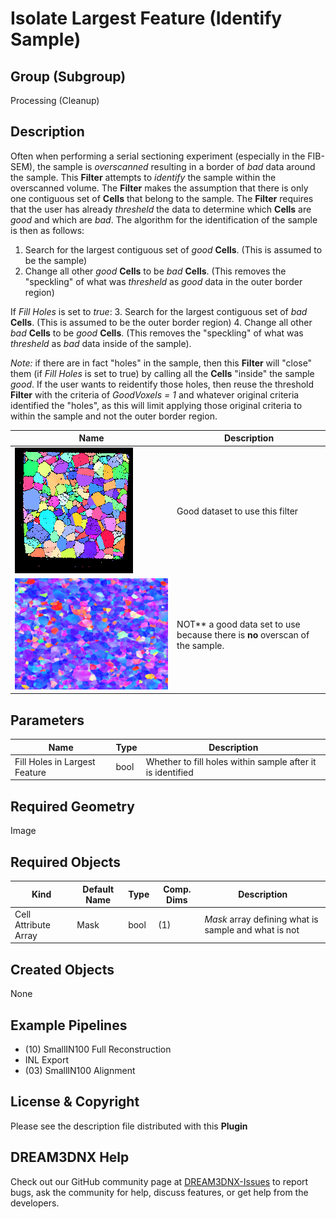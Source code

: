 # Isolate Largest Feature (Identify Sample)

## Group (Subgroup)

Processing (Cleanup)

## Description

Often when performing a serial sectioning experiment (especially in the FIB-SEM), the sample is *overscanned* resulting in a border of *bad* data around the sample.  This **Filter** attempts to *identify* the sample within the overscanned volume.  The **Filter** makes the assumption that there is only one contiguous set of **Cells** that belong to the sample. The **Filter** requires that the user has already *thresheld* the data to determine which **Cells** are *good* and which are *bad*.  The algorithm for the identification of the sample is then as follows:

1. Search for the largest contiguous set of *good* **Cells**. (This is assumed to be the sample)
2. Change all other *good* **Cells**  to be *bad* **Cells**.  (This removes the "speckling" of what was *thresheld* as *good* data in the outer border region)

If *Fill Holes* is set to *true*:
3. Search for the largest contiguous set of *bad* **Cells**. (This is assumed to be the outer border region)
4. Change all other *bad* **Cells**  to be *good* **Cells**.  (This removes the "speckling" of what was *thresheld* as *bad* data inside of the sample).

*Note:* if there are in fact "holes" in the sample, then this **Filter** will "close" them (if *Fill Holes* is set to true) by calling all the **Cells** "inside" the sample *good*.  If the user wants to reidentify those holes, then reuse the threshold **Filter** with the criteria of *GoodVoxels = 1* and whatever original criteria identified the "holes", as this will limit applying those original criteria to within the sample and not the outer border region.

| Name | Description |
|------|-------------|
|![Small IN100 IPF Map](Images/Small_IN100.png) | Good dataset to use this filter |
|![APTR IPF Colors](Images/aptr12_001_0.png) | NOT** a good data set to use because there is **no** overscan of the sample. |

## Parameters

| Name | Type | Description |
|------|------|-------------|
| Fill Holes in Largest Feature | bool | Whether to fill holes within sample after it is identified |

## Required Geometry

Image

## Required Objects

| Kind                      | Default Name | Type     | Comp. Dims | Description                                 |
|---------------------------|--------------|----------|------------|---------------------------------------------|
| Cell Attribute Array | Mask | bool | (1) | *Mask* array defining what is sample and what is not |

## Created Objects

None

## Example Pipelines

+ (10) SmallIN100 Full Reconstruction
+ INL Export
+ (03) SmallIN100 Alignment

## License & Copyright

Please see the description file distributed with this **Plugin**

## DREAM3DNX Help

Check out our GitHub community page at [DREAM3DNX-Issues](https://github.com/BlueQuartzSoftware/DREAM3DNX-Issues) to report bugs, ask the community for help, discuss features, or get help from the developers.


